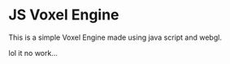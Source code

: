 # JS Voxel Engine

This is a simple Voxel Engine made using java script and webgl.

lol it no work...
